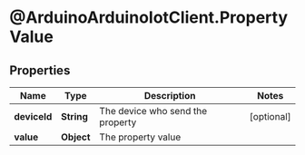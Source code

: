 # @ArduinoArduinoIotClient.PropertyValue

## Properties

Name | Type | Description | Notes
------------ | ------------- | ------------- | -------------
**deviceId** | **String** | The device who send the property | [optional] 
**value** | **Object** | The property value | 



